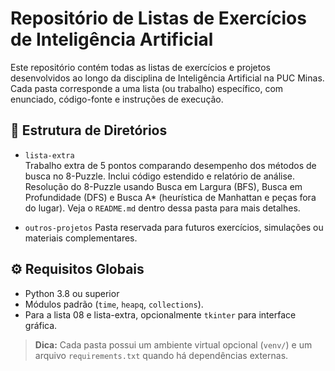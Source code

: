 # Repositório de Listas de Exercícios de Inteligência Artificial

Este repositório contém todas as listas de exercícios e projetos desenvolvidos ao longo da disciplina de Inteligência Artificial na PUC Minas. Cada pasta corresponde a uma lista (ou trabalho) específico, com enunciado, código-fonte e instruções de execução.

## 📁 Estrutura de Diretórios

- `lista-extra`  
  Trabalho extra de 5 pontos comparando desempenho dos métodos de busca no 8-Puzzle. Inclui código estendido e relatório de análise.
   Resolução do 8-Puzzle usando Busca em Largura (BFS), Busca em Profundidade (DFS) e Busca A* (heurística de Manhattan e peças fora do lugar). Veja o `README.md` dentro dessa pasta para mais detalhes.

- `outros-projetos` 
  Pasta reservada para futuros exercícios, simulações ou materiais complementares.

## ⚙️ Requisitos Globais

- Python 3.8 ou superior  
- Módulos padrão (`time`, `heapq`, `collections`).  
- Para a lista 08 e lista-extra, opcionalmente `tkinter` para interface gráfica.

> **Dica:** Cada pasta possui um ambiente virtual opcional (`venv/`) e um arquivo `requirements.txt` quando há dependências externas.
